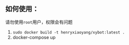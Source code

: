 ## 如何使用：

请勿使用`root`用户，权限会有问题

1. ```sudo docker build -t henryxiaoyang/xybot:latest .```
2. docker-compose up